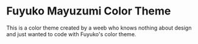 # Fuyuko Mayuzumi Color Theme

This is a color theme created by a weeb who knows nothing about design and just wanted to code with Fuyuko's color theme.
